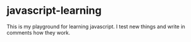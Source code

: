 # javascript-learning

This is my playground for learning javascript. I test new things and write in comments how they work.
